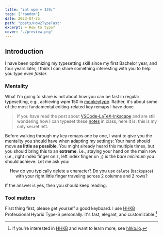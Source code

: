 ```yaml
---
title: "int wpm = 130;"
tags: ["random"]
date: 2023-07-25
path: "posts/How2TypeFast"
excerpt: ⌨️ How to type?
cover: "./preview.png"
---
```


## Introduction

I have been optimizing my typesetting skill since my first Bachelor year, and four years later, I think I can share something interesting with you to help you type *even faster*.

### Mentality

What I'm going to share is not about how you can be fast in regular typesetting, e.g., achieving wpm 150 in [monkeytype](https://monkeytype.com). Rather, it's about some of the most fundamental editing-related key remaps I have done.

> If you have read the post about [VSCode-LaTeX-Inkscape](./VSCode-LaTeX-Inkscape) and are still wondering how I can typeset these [notes](./Notes) in class, here it is: this is my only secret left.

Before walking through my key remaps one by one, I want to give you the mentality you should have when adapting my settings: Your hand should move **as little as possible**. You might already heard this multiple times, but you should bring this to an **extreme**, i.e., staying your hand on the main row (i.e., right index finger on `f`, left index finger on `j`) is the *bare minimum* you should achieve. Let me ask you:

<p style="text-align: center;"> How do you typically delete a character? Do you use <code>delete</code> (<code>backspace</code>) with your right little finger traveling across 2 columns and 2 rows? </p>

If the answer is yes, then you should keep reading.

### Tool matters

First thing first, please get yourself a good keyboard. I use [HHKB](https://happyhackingkb.com/) Professional Hybrid Type-S personally. It's fast, elegant, and customizable.[^1]

[^1]: If you're interested in [HHKB](https://happyhackingkb.com/) and want to learn more, see [hhkb.io](https://hhkb.io).
